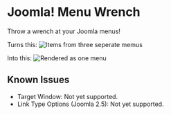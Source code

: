 Joomla! Menu Wrench
==================
Throw a wrench at your Joomla menus!

Turns this:
![Items from three seperate memus](https://raw.github.com/betweenbrain/Image-Attachments/master/three-items-three-menus.png "Items from three seperate memus")

Into this:
![Rendered as one menu](https://raw.github.com/betweenbrain/Image-Attachments/master/three-items-three-menus-result.png "Rendered as one menu")

## Known Issues ##
- Target Window: Not yet supported.
- Link Type Options (Joomla 2.5): Not yet supported.

